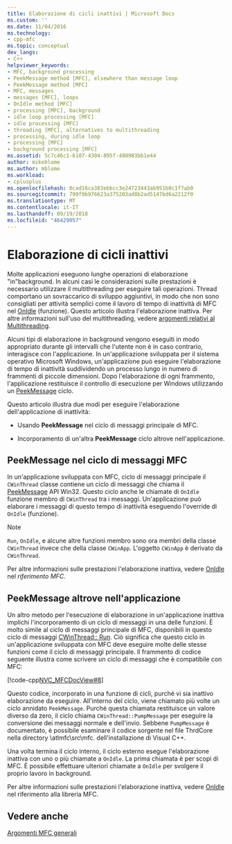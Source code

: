 ```yaml
---
title: Elaborazione di cicli inattivi | Microsoft Docs
ms.custom: ''
ms.date: 11/04/2016
ms.technology:
- cpp-mfc
ms.topic: conceptual
dev_langs:
- C++
helpviewer_keywords:
- MFC, background processing
- PeekMessage method [MFC], elsewhere than message loop
- PeekMessage method [MFC]
- MFC, messages
- messages [MFC], loops
- OnIdle method [MFC]
- processing [MFC], background
- idle loop processing [MFC]
- idle processing [MFC]
- threading [MFC], alternatives to multithreading
- processing, during idle loop
- processing [MFC]
- background processing [MFC]
ms.assetid: 5c7c46c1-6107-4304-895f-480983bb1e44
author: mikeblome
ms.author: mblome
ms.workload:
- cplusplus
ms.openlocfilehash: 0cad16ca383ebbcc3e24723443ab951b8c1f7ab0
ms.sourcegitcommit: 799f9b976623a375203ad8b2ad5147bd6a2212f0
ms.translationtype: MT
ms.contentlocale: it-IT
ms.lasthandoff: 09/19/2018
ms.locfileid: "46429057"
---
```

# <a name="idle-loop-processing"></a>Elaborazione di cicli inattivi

Molte applicazioni eseguono lunghe operazioni di elaborazione "in"background. In alcuni casi le considerazioni sulle prestazioni è necessario utilizzare il multithreading per eseguire tali operazioni. Thread comportano un sovraccarico di sviluppo aggiuntivi, in modo che non sono consigliati per attività semplici come il lavoro di tempo di inattività di MFC nel [OnIdle](../mfc/reference/cwinthread-class.md#onidle) (funzione). Questo articolo illustra l'elaborazione inattiva. Per altre informazioni sull'uso del multithreading, vedere [argomenti relativi al Multithreading](../parallel/multithreading-support-for-older-code-visual-cpp.md).

Alcuni tipi di elaborazione in background vengono eseguiti in modo appropriato durante gli intervalli che l'utente non è in caso contrario, interagisce con l'applicazione. In un'applicazione sviluppata per il sistema operativo Microsoft Windows, un'applicazione può eseguire l'elaborazione di tempo di inattività suddividendo un processo lungo in numero di frammenti di piccole dimensioni. Dopo l'elaborazione di ogni frammento, l'applicazione restituisce il controllo di esecuzione per Windows utilizzando un [PeekMessage](https://msdn.microsoft.com/library/windows/desktop/ms644943) ciclo.

Questo articolo illustra due modi per eseguire l'elaborazione dell'applicazione di inattività:

- Usando **PeekMessage** nel ciclo di messaggi principale di MFC.

- Incorporamento di un'altra **PeekMessage** ciclo altrove nell'applicazione.

##  <a name="_core_peekmessage_in_the_mfc_message_loop"></a> PeekMessage nel ciclo di messaggi MFC

In un'applicazione sviluppata con MFC, ciclo di messaggi principale il `CWinThread` classe contiene un ciclo di messaggi che chiama il [PeekMessage](https://msdn.microsoft.com/library/windows/desktop/ms644943) API Win32. Questo ciclo anche le chiamate di `OnIdle` funzione membro di `CWinThread` tra i messaggi. Un'applicazione può elaborare i messaggi di questo tempo di inattività eseguendo l'override di `OnIdle` (funzione).

> [!NOTE]
>  `Run`, `OnIdle`, e alcune altre funzioni membro sono ora membri della classe `CWinThread` invece che della classe `CWinApp`. L'oggetto `CWinApp` è derivato da `CWinThread`.

Per altre informazioni sulle prestazioni l'elaborazione inattiva, vedere [OnIdle](../mfc/reference/cwinthread-class.md#onidle) nel *riferimento MFC*.

##  <a name="_core_peekmessage_elsewhere_in_your_application"></a> PeekMessage altrove nell'applicazione

Un altro metodo per l'esecuzione di elaborazione in un'applicazione inattiva implichi l'incorporamento di un ciclo di messaggi in una delle funzioni. È molto simile al ciclo di messaggi principale di MFC, disponibili in questo ciclo di messaggi [CWinThread:: Run](../mfc/reference/cwinthread-class.md#run). Ciò significa che questo ciclo in un'applicazione sviluppata con MFC deve eseguire molte delle stesse funzioni come il ciclo di messaggi principale. Il frammento di codice seguente illustra come scrivere un ciclo di messaggi che è compatibile con MFC:

[!code-cpp[NVC_MFCDocView#8](../mfc/codesnippet/cpp/idle-loop-processing_1.cpp)]

Questo codice, incorporato in una funzione di cicli, purché vi sia inattivo elaborazione da eseguire. All'interno del ciclo, viene chiamato più volte un ciclo annidato `PeekMessage`. Purché questa chiamata restituisce un valore diverso da zero, il ciclo chiama `CWinThread::PumpMessage` per eseguire la conversione dei messaggi normale e dell'invio. Sebbene `PumpMessage` è documentato, è possibile esaminare il codice sorgente nel file ThrdCore nella directory \atlmfc\src\mfc. dell'installazione di Visual C++.

Una volta termina il ciclo interno, il ciclo esterno esegue l'elaborazione inattiva con uno o più chiamate a `OnIdle`. La prima chiamata è per scopi di MFC. È possibile effettuare ulteriori chiamate a `OnIdle` per svolgere il proprio lavoro in background.

Per altre informazioni sulle prestazioni l'elaborazione inattiva, vedere [OnIdle](../mfc/reference/cwinthread-class.md#onidle) nel riferimento alla libreria MFC.

## <a name="see-also"></a>Vedere anche

[Argomenti MFC generali](../mfc/general-mfc-topics.md)

